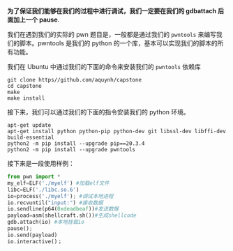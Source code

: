 **为了保证我们能够在我们的过程中进行调试，我们一定要在我们的 gdbattach 后面加上一个 pause**.

我们在遇到我们的实际的 pwn 题目是，一般都是通过我们的 `pwntools` 来编写我们的脚本。pwntools 是我们的 python 的一个库，基本可以实现我们的脚本的所有功能。

我们在 Ubuntu 中通过我们的下面的命令来安装我们的 `pwntools` 依赖库
```shell
git clone https//github.com/aquynh/capstone
cd capstone
make
make install
```

接下来，我们可以通过我们的下面的指令安装我们的 python 环境。
```
apt-get update
apt-get install python python-pip python-dev git libssl-dev libffi-dev build-essential
python2 -m pip install --upgrade pip==20.3.4
python2 -m pip install --upgrade pwntools
```

接下来是一段使用样例：
```python
from pwn import *
my_elf=ELF('./myelf') #加载elf文件
libc=ELF('./libc.so.6')
io=process('./myelf'); #调试本地进程
io.recvuntil("input:") #接收数据
io.sendline(p64(0xdeadbeaf))#发送数据
payload=asm(shellcraft.sh())#生成shellcode
gdb.attach(io) #本地挂载io
pause();
io.send(payload)
io.interactive()；
```